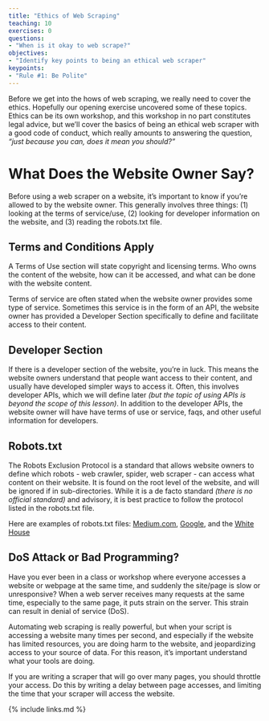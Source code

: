 ```yaml
---
title: "Ethics of Web Scraping"
teaching: 10
exercises: 0
questions:
- "When is it okay to web scrape?"
objectives:
- "Identify key points to being an ethical web scraper"
keypoints:
- "Rule #1: Be Polite"
---
```

Before we get into the hows of web scraping, we really need to cover the ethics. Hopefully our 
opening exercise uncovered some of these topics. Ethics can be its own workshop, and this workshop 
in no part constitutes legal advice, but we’ll cover the basics of being an ethical web scraper with 
a good code of conduct, which really amounts to answering the question, _“just because you can, does 
it mean you should?”_ 

# What Does the Website Owner Say?
Before using a web scraper on a website, it’s important to know if you’re allowed to by the website 
owner.  This generally involves three things: (1) looking at the terms of service/use, (2) looking 
for developer information on the website, and (3) reading the robots.txt file.  

## Terms and Conditions Apply
A Terms of Use section will state copyright and licensing terms. Who owns the content of the website, 
how can it be accessed, and what can be done with the website content. 

Terms of service are often stated when the website owner provides some type of service. Sometimes 
this service is in the form of an API, the website owner has provided a Developer Section specifically 
to define and facilitate access to their content.


## Developer Section
If there is a developer section of the website, you’re in luck. This means the website owners 
understand that people want access to their content, and usually have developed simpler ways to 
access it.  Often, this involves developer APIs, which we will define later 
_(but the topic of using APIs is beyond the scope of this lesson)_. In addition to the developer APIs, 
the website owner will have have terms of use or service, faqs, and other useful information for 
developers.


## Robots.txt
The Robots Exclusion Protocol is a standard that allows website owners to define which robots - 
web crawler, spider, web scraper - can access what content on their website. It is found on the root 
level of the website, and will be ignored if in sub-directories. While it is a de facto standard 
_(there is no official standard)_ and advisory, it is best practice to follow the protocol listed in 
the robots.txt file.  

Here are examples of robots.txt files: [Medium.com][medium-robots], [Google][google-robots], and 
the [White House][whitehouse-robots]


## DoS Attack or Bad Programming?
Have you ever been in a class or 
workshop where everyone accesses a website or webpage at the same time, 
and suddenly the site/page is slow or unresponsive? 
When a web server receives many requests at the same time, especially to the same page, 
it puts strain on the server.  This strain can result in denial of service (DoS).  

Automating web scraping is really powerful, 
but when your script is accessing a website many times per second, 
and especially if the website has limited resources, you are doing harm to the website, 
and jeopardizing access to your source of data. For this reason, 
it’s important understand what your tools are doing. 

If you are writing a scraper that will go over many pages, 
you should throttle your access.  Do this by writing a delay between page accesses, 
and limiting the time that your scraper will access the website. 


{% include links.md %}

[medium-robots]: https://medium.com/robots.txt 
[google-robots]: https://www.google.com/robots.txt 
[whitehouse-robots]: https://www.whitehouse.gov/robots.txt
